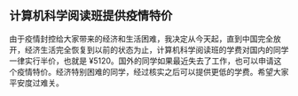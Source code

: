 <div class="inner">
<h2>计算机科学阅读班提供疫情特价</h2>
<p>由于疫情封控给大家带来的经济和生活困难，我决定从今天起，直到中国完全放开，经济生活完全恢复到以前的状态为止，计算机科学阅读班的学费对国内的同学一律实行半价，也就是 ¥5120。国外的同学如果最近失去了工作，也可以申请这个疫情特价。经济特别困难的同学，经过核实之后可以提供更低的学费。希望大家平安度过难关。</p>
</div>
<!--
<div class="ad-banner" style="margin-top: 5px">
<script async src="//pagead2.googlesyndication.com/pagead/js/adsbygoogle.js"></script>
<ins class="adsbygoogle"
                    style="display:inline-block;width:100%;height:90px"
                    data-ad-client="ca-pub-1331524016319584"
                    data-ad-slot="6657867155"></ins>
<script>(adsbygoogle = window.adsbygoogle || []).push({});</script>
</div>
<script data-ad-client="ca-pub-1331524016319584" async
            src="https://pagead2.googlesyndication.com/pagead/js/adsbygoogle.js">
</script>
        -->
    